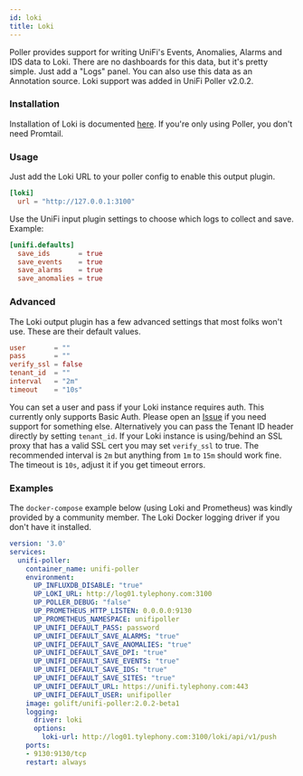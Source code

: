 ```yaml
---
id: loki
title: Loki
---
```


Poller provides support for writing UniFi's Events, Anomalies, Alarms and IDS data to Loki.
There are no dashboards for this data, but it's pretty simple. Just add a "Logs" panel.
You can also use this data as an Annotation source. Loki support was added in UniFi Poller v2.0.2.

### Installation

Installation of Loki is documented [here](https://grafana.com/docs/loki/latest/installation/).
If you're only using Poller, you don't need Promtail.

### Usage

Just add the Loki URL to your poller config to enable this output plugin.

```toml
[loki]
  url = "http://127.0.0.1:3100"
```

Use the UniFi input plugin settings to choose which logs to collect and save. Example:

```toml
[unifi.defaults]
  save_ids       = true
  save_events    = true
  save_alarms    = true
  save_anomalies = true
```

### Advanced

The Loki output plugin has a few advanced settings that most folks won't use. These are their default values.

```toml
user       = ""
pass       = ""
verify_ssl = false
tenant_id  = ""
interval   = "2m"
timeout    = "10s"
```

You can set a user and pass if your Loki instance requires auth. This currently only supports Basic Auth.
Please open an [Issue](https://github.com/unifi-poller/unifi-poller/issues/) if you need support for something
else. Alternatively you can pass the Tenant ID header directly by setting `tenant_id`.
If your Loki instance is using/behind an SSL proxy that has a valid SSL cert you may set `verify_ssl` to true.
The recommended interval is `2m` but anything from `1m` to `15m` should work fine.
The timeout is `10s`, adjust it if you get timeout errors.

### Examples

The `docker-compose` example below (using Loki and Prometheus) was kindly provided by a community member.
The Loki Docker logging driver if you don't have it installed.

```yaml
version: '3.0'
services:
  unifi-poller:
    container_name: unifi-poller
    environment:
      UP_INFLUXDB_DISABLE: "true"
      UP_LOKI_URL: http://log01.tylephony.com:3100
      UP_POLLER_DEBUG: "false"
      UP_PROMETHEUS_HTTP_LISTEN: 0.0.0.0:9130
      UP_PROMETHEUS_NAMESPACE: unifipoller
      UP_UNIFI_DEFAULT_PASS: password
      UP_UNIFI_DEFAULT_SAVE_ALARMS: "true"
      UP_UNIFI_DEFAULT_SAVE_ANOMALIES: "true"
      UP_UNIFI_DEFAULT_SAVE_DPI: "true"
      UP_UNIFI_DEFAULT_SAVE_EVENTS: "true"
      UP_UNIFI_DEFAULT_SAVE_IDS: "true"
      UP_UNIFI_DEFAULT_SAVE_SITES: "true"
      UP_UNIFI_DEFAULT_URL: https://unifi.tylephony.com:443
      UP_UNIFI_DEFAULT_USER: unifipoller
    image: golift/unifi-poller:2.0.2-beta1
    logging:
      driver: loki
      options:
        loki-url: http://log01.tylephony.com:3100/loki/api/v1/push
    ports:
    - 9130:9130/tcp
    restart: always
```
